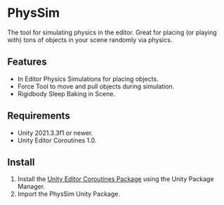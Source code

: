 # PhysSim
 
The tool for simulating physics in the editor. Great for placing (or playing with) tons of objects in your scene randomly via physics.

## Features
* In Editor Physics Simulations for placing objects.
* Force Tool to move and pull objects during simulation.
* Rigidbody Sleep Baking in Scene.

## Requirements
- Unity 2021.3.3f1 or newer.
- Unity Editor Coroutines 1.0.

## Install
1. Install the [Unity Editor Coroutines Package](https://docs.unity3d.com/Packages/com.unity.editorcoroutines@1.0) using the Unity Package Manager.  
2. Import the PhysSim Unity Package.
